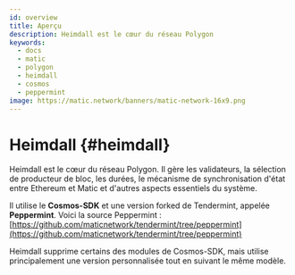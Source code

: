 ```yaml
---
id: overview
title: Aperçu
description: Heimdall est le cœur du réseau Polygon
keywords:
  - docs
  - matic
  - polygon
  - heimdall
  - cosmos
  - peppermint
image: https://matic.network/banners/matic-network-16x9.png
---
```


# Heimdall {#heimdall}

Heimdall est le cœur du réseau Polygon. Il gère les validateurs, la sélection de producteur de bloc, les durées, le mécanisme de synchronisation d'état entre Ethereum et Matic et d'autres aspects essentiels du système.

Il utilise le **Cosmos-SDK** et une version forked de Tendermint, appelée **Peppermint**. Voici la source Peppermint : [https://github.com/maticnetwork/tendermint/tree/peppermint](https://github.com/maticnetwork/tendermint/tree/peppermint)

Heimdall supprime certains des modules de Cosmos-SDK, mais utilise principalement une version personnalisée tout en suivant le même modèle.